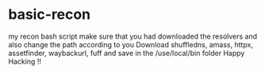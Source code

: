 # basic-recon
my recon bash script
make sure that you had downloaded the resolvers and also change the path according to you
Download shuffledns, amass, httpx, assetfinder, waybackurl, fuff and save in the /use/local/bin folder 
Happy Hacking !!
